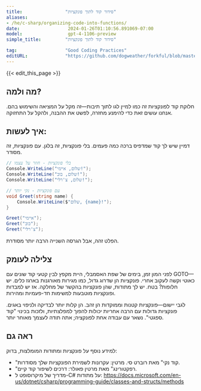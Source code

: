 ```yaml
---
title:                "סידור קוד לתוך פונקציות"
aliases:
- /he/c-sharp/organizing-code-into-functions/
date:                  2024-01-26T01:10:56.891069-07:00
model:                 gpt-4-1106-preview
simple_title:         "סידור קוד לתוך פונקציות"

tag:                  "Good Coding Practices"
editURL:              "https://github.com/dogweather/forkful/blob/master/content/he/c-sharp/organizing-code-into-functions.md"
---
```


{{< edit_this_page >}}

## מה ולמה?
חלוקת קוד לפונקציות זה כמו למיין לגו לתוך תיבות—זה מקל על המציאה והשימוש בהם. אנחנו עושים זאת כדי להימנע מחזרה, לפשט את ההבנה, ולהקל על התחזוקה.

## איך לעשות:
דמיין שיש לך קוד שמדפיס ברכה כמה פעמים. בלי פונקציות, זה בלגן. עם פונקציות, זה מסודר.

```C#
// בלי פונקציות - חוזר על עצמו
Console.WriteLine("שלום, איימי!");
Console.WriteLine("שלום, בוב!");
Console.WriteLine("שלום, צ'רלי!");

// עם פונקציות - נקי יותר
void Greet(string name) {
    Console.WriteLine($"שלום, {name}!");
}

Greet("איימי");
Greet("בוב");
Greet("צ'רלי");
```

הפלט זהה, אבל הגרסה השנייה הרבה יותר מסודרת.

## צלילה לעומק
לפני המון זמן, בימים של שפת האסמבלי, היית מקפץ לבין קטעי קוד שונים עם GOTO—כאוטי וקשה לעקוב אחרי. פונקציות הן שדרוג גדול, כמו מגירות מאורגנות בארגז כלים. יש חלופות? בטח. יש לך מתודות, שהן פונקציות בהקשר של מחלקה. אז יש למבדות ופונקציות מוטבעות למשימות חד-פעמיות ומהירות.

לגבי יישום—פונקציות קטנות וממוקדות הן זהב. הן קלות יותר לבדיקה ולניפוי באגים. פונקציות גדולות עם הרבה אחריות יכולות להפוך למפלצתיות, ולזכות בכינוי "קוד ספגטי". נשאר עם עבודה אחת לפונקציה; אתה תודה לעצמך מאוחר יותר.

## ראה גם
למידע נוסף על פונקציות ומתודות המומלצות, בדוק:

- "קוד נקי" מאת רוברט סי. מרטין: עקרונות לשמירת הפונקציות שלך מסודרות.
- "רפקטורינג" מאת מרטין פאולר: דרכים לשיפור קוד קיים.
- מדריך של מיקרוסופט ל-C# על מתודות: https://docs.microsoft.com/en-us/dotnet/csharp/programming-guide/classes-and-structs/methods
